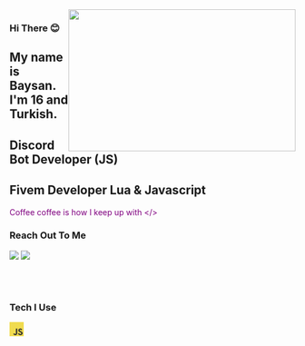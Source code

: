 <img src="https://media3.giphy.com/media/10khKaHKOP2mZ2/giphy.gif?cid=ecf05e473cfdf6b20afb8760afd87fb4ce6ab1236dae638c&rid=giphy.gif&ct=g" aLign="right" width="400" height="250">

 ### Hi There :blush:
 ## My name is Baysan. I'm 16 and Turkish.

 ## Discord Bot Developer (JS)
 ## Fivem Developer Lua & Javascript


 <font color="purple">Coffee coffee is how I keep up with </> </font>

 ### Reach Out To Me

[<img  width="22" src="https://simpleicons.org/icons/instagram.svg" />][instagram]
[<img  width="22" src="https://simpleicons.org/icons/discord.svg" />][discord]

<br />
<br />


### Tech I Use
<img src="https://raw.githubusercontent.com/github/explore/80688e429a7d4ef2fca1e82350fe8e3517d3494d/topics/javascript/javascript.png" width="25" height="25">

[instagram]: https://www.instagram.com/alux.js/?hl=tr
[discord]: https://discord.gg/KbJeUMHBBh
